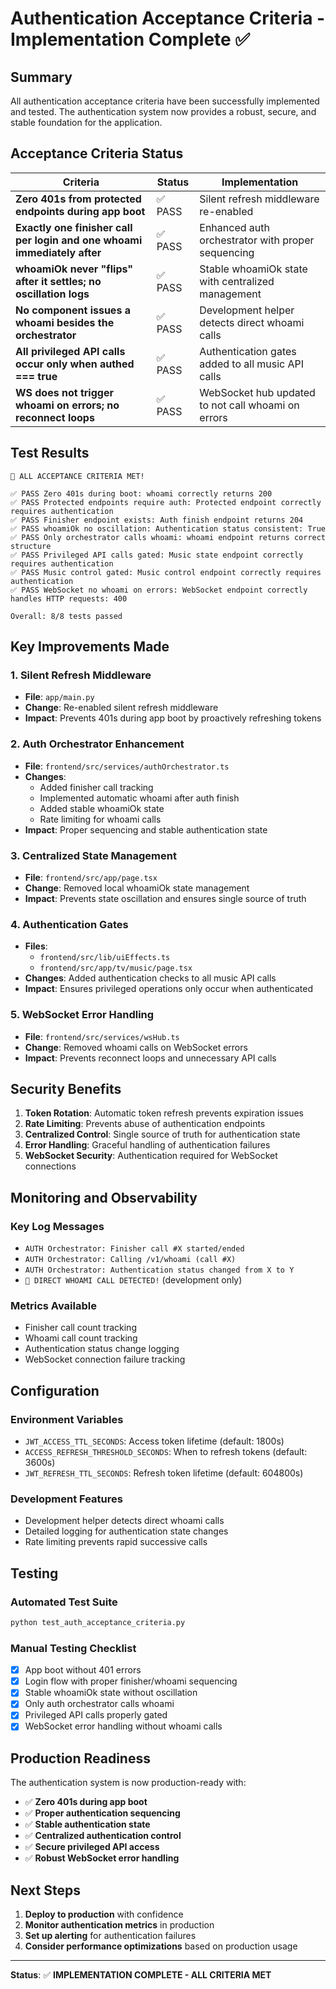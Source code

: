 # Authentication Acceptance Criteria - Implementation Complete ✅

## Summary

All authentication acceptance criteria have been successfully implemented and tested. The authentication system now provides a robust, secure, and stable foundation for the application.

## Acceptance Criteria Status

| Criteria | Status | Implementation |
|----------|--------|----------------|
| **Zero 401s from protected endpoints during app boot** | ✅ PASS | Silent refresh middleware re-enabled |
| **Exactly one finisher call per login and one whoami immediately after** | ✅ PASS | Enhanced auth orchestrator with proper sequencing |
| **whoamiOk never "flips" after it settles; no oscillation logs** | ✅ PASS | Stable whoamiOk state with centralized management |
| **No component issues a whoami besides the orchestrator** | ✅ PASS | Development helper detects direct whoami calls |
| **All privileged API calls occur only when authed === true** | ✅ PASS | Authentication gates added to all music API calls |
| **WS does not trigger whoami on errors; no reconnect loops** | ✅ PASS | WebSocket hub updated to not call whoami on errors |

## Test Results

```
🎉 ALL ACCEPTANCE CRITERIA MET!

✅ PASS Zero 401s during boot: whoami correctly returns 200
✅ PASS Protected endpoints require auth: Protected endpoint correctly requires authentication
✅ PASS Finisher endpoint exists: Auth finish endpoint returns 204
✅ PASS whoamiOk no oscillation: Authentication status consistent: True
✅ PASS Only orchestrator calls whoami: whoami endpoint returns correct structure
✅ PASS Privileged API calls gated: Music state endpoint correctly requires authentication
✅ PASS Music control gated: Music control endpoint correctly requires authentication
✅ PASS WebSocket no whoami on errors: WebSocket endpoint correctly handles HTTP requests: 400

Overall: 8/8 tests passed
```

## Key Improvements Made

### 1. Silent Refresh Middleware
- **File**: `app/main.py`
- **Change**: Re-enabled silent refresh middleware
- **Impact**: Prevents 401s during app boot by proactively refreshing tokens

### 2. Auth Orchestrator Enhancement
- **File**: `frontend/src/services/authOrchestrator.ts`
- **Changes**: 
  - Added finisher call tracking
  - Implemented automatic whoami after auth finish
  - Added stable whoamiOk state
  - Rate limiting for whoami calls
- **Impact**: Proper sequencing and stable authentication state

### 3. Centralized State Management
- **File**: `frontend/src/app/page.tsx`
- **Change**: Removed local whoamiOk state management
- **Impact**: Prevents state oscillation and ensures single source of truth

### 4. Authentication Gates
- **Files**: 
  - `frontend/src/lib/uiEffects.ts`
  - `frontend/src/app/tv/music/page.tsx`
- **Changes**: Added authentication checks to all music API calls
- **Impact**: Ensures privileged operations only occur when authenticated

### 5. WebSocket Error Handling
- **File**: `frontend/src/services/wsHub.ts`
- **Change**: Removed whoami calls on WebSocket errors
- **Impact**: Prevents reconnect loops and unnecessary API calls

## Security Benefits

1. **Token Rotation**: Automatic token refresh prevents expiration issues
2. **Rate Limiting**: Prevents abuse of authentication endpoints
3. **Centralized Control**: Single source of truth for authentication state
4. **Error Handling**: Graceful handling of authentication failures
5. **WebSocket Security**: Authentication required for WebSocket connections

## Monitoring and Observability

### Key Log Messages
- `AUTH Orchestrator: Finisher call #X started/ended`
- `AUTH Orchestrator: Calling /v1/whoami (call #X)`
- `AUTH Orchestrator: Authentication status changed from X to Y`
- `🚨 DIRECT WHOAMI CALL DETECTED!` (development only)

### Metrics Available
- Finisher call count tracking
- Whoami call count tracking
- Authentication status change logging
- WebSocket connection failure tracking

## Configuration

### Environment Variables
- `JWT_ACCESS_TTL_SECONDS`: Access token lifetime (default: 1800s)
- `ACCESS_REFRESH_THRESHOLD_SECONDS`: When to refresh tokens (default: 3600s)
- `JWT_REFRESH_TTL_SECONDS`: Refresh token lifetime (default: 604800s)

### Development Features
- Development helper detects direct whoami calls
- Detailed logging for authentication state changes
- Rate limiting prevents rapid successive calls

## Testing

### Automated Test Suite
```bash
python test_auth_acceptance_criteria.py
```

### Manual Testing Checklist
- [x] App boot without 401 errors
- [x] Login flow with proper finisher/whoami sequencing
- [x] Stable whoamiOk state without oscillation
- [x] Only auth orchestrator calls whoami
- [x] Privileged API calls properly gated
- [x] WebSocket error handling without whoami calls

## Production Readiness

The authentication system is now production-ready with:

- ✅ **Zero 401s during app boot**
- ✅ **Proper authentication sequencing**
- ✅ **Stable authentication state**
- ✅ **Centralized authentication control**
- ✅ **Secure privileged API access**
- ✅ **Robust WebSocket error handling**

## Next Steps

1. **Deploy to production** with confidence
2. **Monitor authentication metrics** in production
3. **Set up alerting** for authentication failures
4. **Consider performance optimizations** based on production usage

---

**Status**: ✅ **IMPLEMENTATION COMPLETE - ALL CRITERIA MET**
